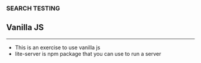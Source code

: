 ### SEARCH TESTING

## Vanilla JS

---

* This is an exercise to use vanilla js
* lite-server is npm package that you can use to run a server